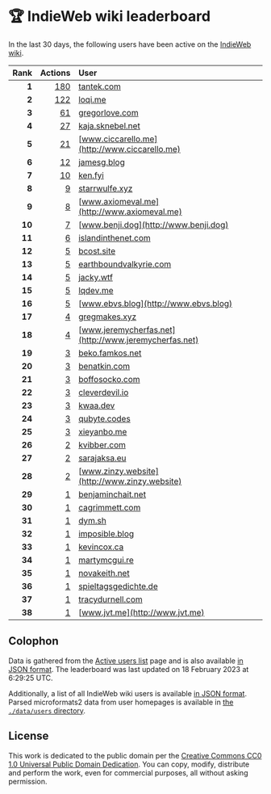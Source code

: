# 🏆 IndieWeb wiki leaderboard

In the last 30 days, the following users have been active on the [IndieWeb wiki](https://indieweb.org).

| Rank | Actions | User |
|-----:|--------:|:-----|
| **1** | [180](https://indieweb.org/Special:Contributions/Tantek.com) | [tantek.com](http://tantek.com) |
| **2** | [122](https://indieweb.org/Special:Contributions/Loqi.me) | [loqi.me](http://loqi.me) |
| **3** | [61](https://indieweb.org/Special:Contributions/Gregorlove.com) | [gregorlove.com](http://gregorlove.com) |
| **4** | [27](https://indieweb.org/Special:Contributions/Kaja.sknebel.net) | [kaja.sknebel.net](http://kaja.sknebel.net) |
| **5** | [21](https://indieweb.org/Special:Contributions/Www.ciccarello.me) | [www.ciccarello.me](http://www.ciccarello.me) |
| **6** | [12](https://indieweb.org/Special:Contributions/Jamesg.blog) | [jamesg.blog](http://jamesg.blog) |
| **7** | [10](https://indieweb.org/Special:Contributions/Ken.fyi) | [ken.fyi](http://ken.fyi) |
| **8** | [9](https://indieweb.org/Special:Contributions/Starrwulfe.xyz) | [starrwulfe.xyz](http://starrwulfe.xyz) |
| **9** | [8](https://indieweb.org/Special:Contributions/Www.axiomeval.me) | [www.axiomeval.me](http://www.axiomeval.me) |
| **10** | [7](https://indieweb.org/Special:Contributions/Www.benji.dog) | [www.benji.dog](http://www.benji.dog) |
| **11** | [6](https://indieweb.org/Special:Contributions/Islandinthenet.com) | [islandinthenet.com](http://islandinthenet.com) |
| **12** | [5](https://indieweb.org/Special:Contributions/Bcost.site) | [bcost.site](http://bcost.site) |
| **13** | [5](https://indieweb.org/Special:Contributions/Earthboundvalkyrie.com) | [earthboundvalkyrie.com](http://earthboundvalkyrie.com) |
| **14** | [5](https://indieweb.org/Special:Contributions/Jacky.wtf) | [jacky.wtf](http://jacky.wtf) |
| **15** | [5](https://indieweb.org/Special:Contributions/Lqdev.me) | [lqdev.me](http://lqdev.me) |
| **16** | [5](https://indieweb.org/Special:Contributions/Www.ebvs.blog) | [www.ebvs.blog](http://www.ebvs.blog) |
| **17** | [4](https://indieweb.org/Special:Contributions/Gregmakes.xyz) | [gregmakes.xyz](http://gregmakes.xyz) |
| **18** | [4](https://indieweb.org/Special:Contributions/Www.jeremycherfas.net) | [www.jeremycherfas.net](http://www.jeremycherfas.net) |
| **19** | [3](https://indieweb.org/Special:Contributions/Beko.famkos.net) | [beko.famkos.net](http://beko.famkos.net) |
| **20** | [3](https://indieweb.org/Special:Contributions/Benatkin.com) | [benatkin.com](http://benatkin.com) |
| **21** | [3](https://indieweb.org/Special:Contributions/Boffosocko.com) | [boffosocko.com](http://boffosocko.com) |
| **22** | [3](https://indieweb.org/Special:Contributions/Cleverdevil.io) | [cleverdevil.io](http://cleverdevil.io) |
| **23** | [3](https://indieweb.org/Special:Contributions/Kwaa.dev) | [kwaa.dev](http://kwaa.dev) |
| **24** | [3](https://indieweb.org/Special:Contributions/Qubyte.codes) | [qubyte.codes](http://qubyte.codes) |
| **25** | [3](https://indieweb.org/Special:Contributions/Xieyanbo.me) | [xieyanbo.me](http://xieyanbo.me) |
| **26** | [2](https://indieweb.org/Special:Contributions/Kvibber.com) | [kvibber.com](http://kvibber.com) |
| **27** | [2](https://indieweb.org/Special:Contributions/Sarajaksa.eu) | [sarajaksa.eu](http://sarajaksa.eu) |
| **28** | [2](https://indieweb.org/Special:Contributions/Www.zinzy.website) | [www.zinzy.website](http://www.zinzy.website) |
| **29** | [1](https://indieweb.org/Special:Contributions/Benjaminchait.net) | [benjaminchait.net](http://benjaminchait.net) |
| **30** | [1](https://indieweb.org/Special:Contributions/Cagrimmett.com) | [cagrimmett.com](http://cagrimmett.com) |
| **31** | [1](https://indieweb.org/Special:Contributions/Dym.sh) | [dym.sh](http://dym.sh) |
| **32** | [1](https://indieweb.org/Special:Contributions/Imposible.blog) | [imposible.blog](http://imposible.blog) |
| **33** | [1](https://indieweb.org/Special:Contributions/Kevincox.ca) | [kevincox.ca](http://kevincox.ca) |
| **34** | [1](https://indieweb.org/Special:Contributions/Martymcgui.re) | [martymcgui.re](http://martymcgui.re) |
| **35** | [1](https://indieweb.org/Special:Contributions/Novakeith.net) | [novakeith.net](http://novakeith.net) |
| **36** | [1](https://indieweb.org/Special:Contributions/Spieltagsgedichte.de) | [spieltagsgedichte.de](http://spieltagsgedichte.de) |
| **37** | [1](https://indieweb.org/Special:Contributions/Tracydurnell.com) | [tracydurnell.com](http://tracydurnell.com) |
| **38** | [1](https://indieweb.org/Special:Contributions/Www.jvt.me) | [www.jvt.me](http://www.jvt.me) |


## Colophon

Data is gathered from the [Active users list](https://indieweb.org/Special:ActiveUsers) page and is also available [in JSON format](https://github.com/jgarber623/indieweb-wiki-leaderboard/blob/main/data/leaderboard.json). The leaderboard was last updated on 18 February 2023 at 6:29:25 UTC.

Additionally, a list of all IndieWeb wiki users is available [in JSON format](https://github.com/jgarber623/indieweb-wiki-leaderboard/blob/main/data/users.json). Parsed microformats2 data from user homepages is available in [the `./data/users` directory](https://github.com/jgarber623/indieweb-wiki-leaderboard/blob/main/data/users).

## License

This work is dedicated to the public domain per the [Creative Commons CC0 1.0 Universal Public Domain Dedication](https://creativecommons.org/publicdomain/zero/1.0/). You can copy, modify, distribute and perform the work, even for commercial purposes, all without asking permission.

